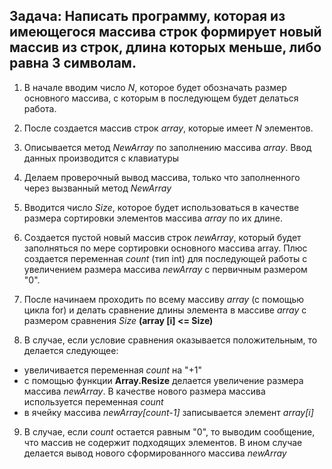 ## Задача: Написать программу, которая из имеющегося массива строк формирует новый массив из строк, длина которых меньше, либо равна 3 символам.

1. В начале вводим число *N*, которое будет обозначать размер основного массива, с которым в последующем будет делаться работа.

2. После создается массив строк *array*, которые имеет *N* элементов.

3. Описывается метод *NewArray* по заполнению массива *array*.
Ввод данных производится с клавиатуры

4. Делаем проверочный вывод массива, только что заполненного через вызванный метод *NewArray*

5. Вводится число *Size*, которое будет использоваться в качестве размера сортировки элементов массива *array* по их длине. 

6. Создается пустой новый массив строк *newArray*, который будет заполняться по мере сортировки основного массива array.
Плюс создается переменная *count* (тип int) для последующей работы с увеличением размера массива *newArray* с первичным размером "0".

7. После начинаем проходить по всему массиву *array* (c помощью цикла for) и делать сравнение длины элемента в массиве *array* с размером сравнения *Size* **(array [i] <= Size)**

8. В случае, если условие сравнения оказывается положительным, то делается следующее:
* увеличивается переменная *count* на "+1"
* с помощью функции **Array.Resize** делается увеличение размера массива *newArray*. В качестве нового размера массива используется переменная *count*
* в ячейку массива *newArray[count-1]* записывается элемент *array[i]*

9. В случае, если *count* остается равным "0", то выводим сообщение, что массив не содержит подходящих элементов.
В ином случае делается вывод нового сформированного массива *newArray*
